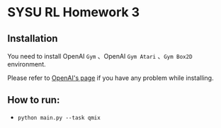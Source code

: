 # SYSU RL Homework 3

## Installation
You need to  install OpenAI `Gym` 、OpenAI `Gym Atari` 、`Gym Box2D` environment.

Please refer to [OpenAI's page](https://github.com/openai/gym) if you have any problem while installing.

## How to run:
* `python main.py --task qmix`

